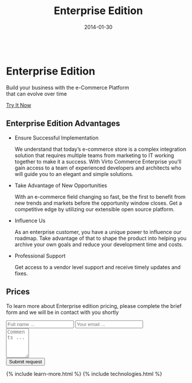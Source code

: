 ﻿---
layout: post
title: Enterprise Edition
description: Enterprise Edition
date: 2014-01-30
tags : 
- enterprise
- commerce
---

<div class="slider">
	<img alt="" src="/Content/images/bg-enterprise.jpg" class="slider-bg">
	<div class="responsive">
		<div class="slider-info">
			<h1 class="slider-title">Enterprise Edition</h1>
			<p class="slider-descr">
			    Build your business with the e-Commerce Platform <br /> 
                that can evolve over time
			</p>
			<a class="button fill" href="/try-now">Try It Now</a>
		</div>
	</div>
</div>
<article role="main" class="main">
	<!-- Proposal -->
    <div class="proposal __responsive">
        <h2 class="title">Enterprise Edition Advantages</h2>
        <ul class="list">
            <li class="list-item team">
                <div class="proposal-ico"></div>
                <p class="proposal-title">Ensure Successful Implementation</p>
                <p class="proposal-descr">
                    We understand that today’s e-commerce store is a complex integration solution that requires multiple teams from marketing to IT working together to make it a success. With Virto Commerce Enterprise you’ll gain access to a team of experienced developers and architects who will guide you to an elegant and simple solutions.
                </p>
            </li>
            <li class="list-item support">
                <div class="proposal-ico"></div>
                <p class="proposal-title">Take Advantage of New Opportunities</p>
                <p class="proposal-descr">
                    With an e-commerce field changing so fast, be the first to benefit from new trends and markets before the opportunity window closes. Get a competitive edge by utilizing our extensible open source platform.
                </p>
            </li>
            <li class="list-item dev">
                <div class="proposal-ico"></div>
                <p class="proposal-title">Influence Us</p>
                <p class="proposal-descr">
                    As an enterprise customer, you have a unique power to influence our roadmap. Take advantage of that to shape the product into helping you archive your own goals and reduce your development time and costs.
                </p>
            </li>
            <li class="list-item support">
                <div class="proposal-ico"></div>
                <p class="proposal-title">Professional Support</p>
                <p class="proposal-descr">
                    Get access to a vendor level support and receive timely updates and fixes.
                </p>
            </li>
        </ul>
    </div>
	<!-- Prices -->
	<div class="prices clearfix">
		<h2 class="title">Prices</h2>
		<div class="responsive">
			<div class="price-descr">
				<p>
					To learn more about Enterprise edition pricing,
					please complete the brief form and
					we will be in contact with you shortly
				</p>
			</div>
			<form class="price-form clearfix">
				<input type="hidden" value="Virto Commerce Enterprise Edition Pricing Request" name="Subject" />
				<input type="hidden" value="true" name="IsResend" />
				<input type="hidden" value="/thank-you" name="RedirectUrl" />
				<div class="control-group">
					<input type="text" placeholder="Full name ..." class="form-input" name="FullName" required>
					<input type="text" placeholder="Your email ..." class="form-input" name="To" required>
				</div>
				<div class="control-group">
					<textarea placeholder="Comments ..." rows="5" cols="5" id="" name="Comment" class="form-text" required></textarea>
				</div>
				<button class="button fill" type="submit">Submit request</button>
			</form>
		</div>
	</div>
	{% include learn-more.html %}
	{% include technologies.html %}
</article>